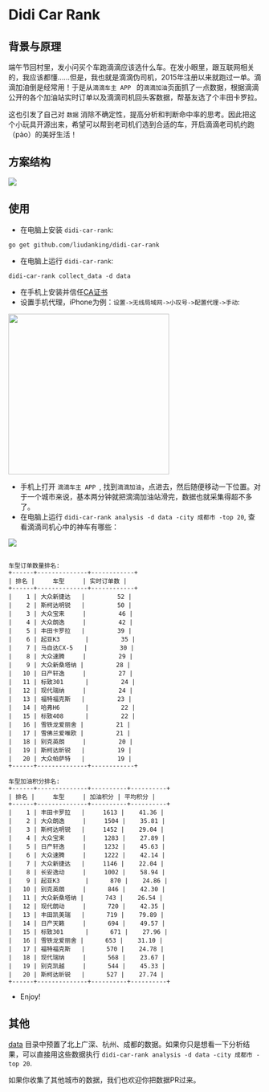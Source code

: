 # Didi Car Rank


## 背景与原理

端午节回村里，发小问买个车跑滴滴应该选什么车。在发小眼里，跟互联网相关的，我应该都懂……但是，我也就是滴滴伪司机，2015年注册以来就跑过一单。滴滴加油倒是经常用！于是从`滴滴车主 APP ` 的`滴滴加油`页面抓了一点数据，根据滴滴公开的各个加油站实时订单以及滴滴司机回头客数据，帮基友选了个丰田卡罗拉。

这也引发了自己对 `数据` 消除不确定性，提高分析和判断命中率的思考。因此把这个小玩具开源出来，希望可以帮到老司机们选到合适的车，开启滴滴老司机约跑（pào）的美好生活！

## 方案结构

![](https://ws1.sinaimg.cn/large/44cd29dagy1fsl6jrylxzj20gd0ddjs4.jpg)

## 使用

* 在电脑上安装 `didi-car-rank`:

```
go get github.com/liudanking/didi-car-rank
```

* 在电脑上运行 `didi-car-rank`:

```
didi-car-rank collect_data -d data
```


* 在手机上安装并信任[CA证书](https://github.com/liudanking/didi-car-rank/blob/master/cert/cert.pem)
* 设置手机代理，iPhone为例：`设置->无线局域网->小叹号->配置代理->手动`:

<img src="https://ws1.sinaimg.cn/mw690/44cd29dagy1fsl6c3jgwtj20yi1pcdmm.jpg" width='320' />

* 手机上打开 `滴滴车主 APP `, 找到`滴滴加油`，点进去，然后随便移动一下位置。对于一个城市来说，基本两分钟就把滴滴加油站滑完，数据也就采集得超不多了。
* 在电脑上运行 `didi-car-rank analysis -d data -city 成都市 -top 20`, 查看滴滴司机心中的神车有哪些：

![](https://ws1.sinaimg.cn/mw690/44cd29dagy1fsl690qr73j20bb0nj77q.jpg)

```

车型订单数量排名:
+------+--------------+------------+
| 排名 |     车型     | 实时订单数 |
+------+--------------+------------+
|    1 | 大众新捷达   |         52 |
|    2 | 斯柯达明锐   |         50 |
|    3 | 大众宝来     |         46 |
|    4 | 大众朗逸     |         42 |
|    5 | 丰田卡罗拉   |         39 |
|    6 | 起亚K3       |         35 |
|    7 | 马自达CX-5   |         30 |
|    8 | 大众速腾     |         29 |
|    9 | 大众新桑塔纳 |         28 |
|   10 | 日产轩逸     |         27 |
|   11 | 标致301      |         24 |
|   12 | 现代瑞纳     |         24 |
|   13 | 福特福克斯   |         23 |
|   14 | 哈弗H6       |         22 |
|   15 | 标致408      |         22 |
|   16 | 雪铁龙爱丽舍 |         21 |
|   17 | 雪佛兰爱唯欧 |         21 |
|   18 | 别克英朗     |         20 |
|   19 | 斯柯达昕锐   |         19 |
|   20 | 大众帕萨特   |         19 |
+------+--------------+------------+

车型加油积分排名:
+------+--------------+----------+----------+
| 排名 |     车型     | 加油积分 | 平均积分 |
+------+--------------+----------+----------+
|    1 | 丰田卡罗拉   |     1613 |    41.36 |
|    2 | 大众朗逸     |     1504 |    35.81 |
|    3 | 斯柯达明锐   |     1452 |    29.04 |
|    4 | 大众宝来     |     1283 |    27.89 |
|    5 | 日产轩逸     |     1232 |    45.63 |
|    6 | 大众速腾     |     1222 |    42.14 |
|    7 | 大众新捷达   |     1146 |    22.04 |
|    8 | 长安逸动     |     1002 |    58.94 |
|    9 | 起亚K3       |      870 |    24.86 |
|   10 | 别克英朗     |      846 |    42.30 |
|   11 | 大众新桑塔纳 |      743 |    26.54 |
|   12 | 现代朗动     |      720 |    42.35 |
|   13 | 丰田凯美瑞   |      719 |    79.89 |
|   14 | 日产天籁     |      694 |    49.57 |
|   15 | 标致301      |      671 |    27.96 |
|   16 | 雪铁龙爱丽舍 |      653 |    31.10 |
|   17 | 福特福克斯   |      570 |    24.78 |
|   18 | 现代瑞纳     |      568 |    23.67 |
|   19 | 别克凯越     |      544 |    45.33 |
|   20 | 斯柯达昕锐   |      527 |    27.74 |
+------+--------------+----------+----------+
```
* Enjoy!


## 其他

[data](https://github.com/liudanking/didi-car-rank/data) 目录中预置了北上广深、杭州、成都的数据。如果你只是想看一下分析结果，可以直接用这些数据执行 `didi-car-rank analysis -d data -city 成都市 -top 20`.

如果你收集了其他城市的数据，我们也欢迎你把数据PR过来。